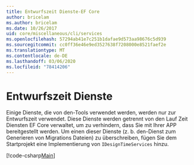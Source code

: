 ```yaml
---
title: Entwurfszeit Dienste-EF Core
author: bricelam
ms.author: bricelam
ms.date: 10/26/2017
uid: core/miscellaneous/cli/services
ms.openlocfilehash: 57294ab41e7c251b1dafae9d573aa98676c5d939
ms.sourcegitcommit: cc0ff36e46e9ed3527638f7208000e8521faef2e
ms.translationtype: MT
ms.contentlocale: de-DE
ms.lasthandoff: 03/06/2020
ms.locfileid: "78414206"
---
```

# <a name="design-time-services"></a>Entwurfszeit Dienste

Einige Dienste, die von den-Tools verwendet werden, werden nur zur Entwurfszeit verwendet. Diese Dienste werden getrennt von den Lauf Zeit Diensten EF Core verwaltet, um zu verhindern, dass Sie mit Ihrer APP bereitgestellt werden. Um einen dieser Dienste (z. b. den-Dienst zum Generieren von Migrations Dateien) zu überschreiben, fügen Sie dem Startprojekt eine Implementierung von `IDesignTimeServices` hinzu.

[!code-csharp[Main](../../../../samples/core/Miscellaneous/CommandLine/DesignTimeServices.cs)]
